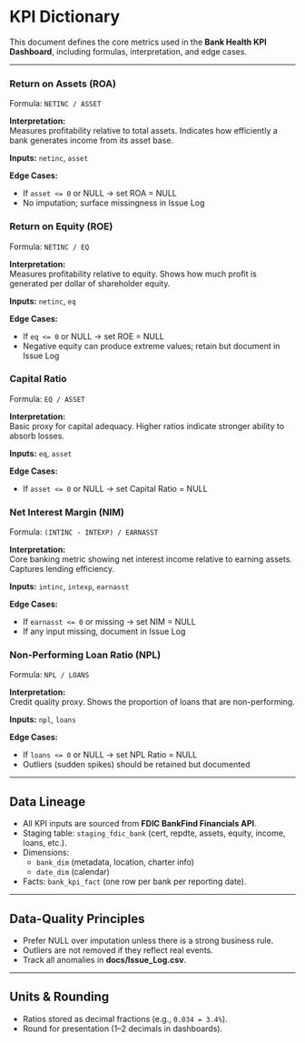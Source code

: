 # KPI Dictionary

This document defines the core metrics used in the **Bank Health KPI Dashboard**, including formulas, interpretation, and edge cases.

---
### Return on Assets (ROA)
Formula: `NETINC / ASSET`  

**Interpretation:**  
Measures profitability relative to total assets. Indicates how efficiently a bank generates income from its asset base.  

**Inputs:** `netinc`, `asset`  

**Edge Cases:**  
- If `asset <= 0` or NULL → set ROA = NULL  
- No imputation; surface missingness in Issue Log 

### Return on Equity (ROE)
Formula: `NETINC / EQ`  

**Interpretation:**  
Measures profitability relative to equity. Shows how much profit is generated per dollar of shareholder equity.  

**Inputs:** `netinc`, `eq`  

**Edge Cases:**  
- If `eq <= 0` or NULL → set ROE = NULL  
- Negative equity can produce extreme values; retain but document in Issue Log 

### Capital Ratio
Formula: `EQ / ASSET`  

**Interpretation:**  
Basic proxy for capital adequacy. Higher ratios indicate stronger ability to absorb losses.  

**Inputs:** `eq`, `asset`  

**Edge Cases:**  
- If `asset <= 0` or NULL → set Capital Ratio = NULL

### Net Interest Margin (NIM)
Formula: `(INTINC - INTEXP) / EARNASST`

**Interpretation:**  
Core banking metric showing net interest income relative to earning assets. Captures lending efficiency.  

**Inputs:** `intinc`, `intexp`, `earnasst`  

**Edge Cases:**  
- If `earnasst <= 0` or missing → set NIM = NULL  
- If any input missing, document in Issue Log  

### Non-Performing Loan Ratio (NPL)
Formula: `NPL / LOANS`

**Interpretation:**  
Credit quality proxy. Shows the proportion of loans that are non-performing.  

**Inputs:** `npl`, `loans`  

**Edge Cases:**  
- If `loans <= 0` or NULL → set NPL Ratio = NULL  
- Outliers (sudden spikes) should be retained but documented  

---

## Data Lineage
- All KPI inputs are sourced from **FDIC BankFind Financials API**.  
- Staging table: `staging_fdic_bank` (cert, repdte, assets, equity, income, loans, etc.).  
- Dimensions:  
  - `bank_dim` (metadata, location, charter info)  
  - `date_dim` (calendar)  
- Facts: `bank_kpi_fact` (one row per bank per reporting date).  

---

## Data-Quality Principles
- Prefer NULL over imputation unless there is a strong business rule.  
- Outliers are not removed if they reflect real events.  
- Track all anomalies in **docs/Issue_Log.csv**.  

---

## Units & Rounding
- Ratios stored as decimal fractions (e.g., `0.034 = 3.4%`).  
- Round for presentation (1–2 decimals in dashboards). 